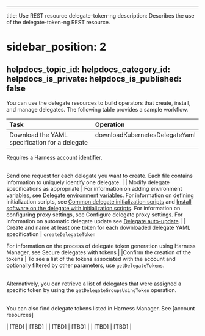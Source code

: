
---
title: Use REST resource delegate-token-ng
description: Describes the use of the delegate-token-ng REST resource.
# sidebar_position: 2
helpdocs_topic_id: 
helpdocs_category_id: 
helpdocs_is_private: 
helpdocs_is_published: false
---

You can use the delegate resources to build operators that create, install, and manage delegates. The following table provides a sample workflow.

| **Task** | **Operation** |
| :-- | :-- |
| Download the YAML specification for a delegate | downloadKubernetesDelegateYaml <br /><br />

Requires a Harness account identifier.<br /><br />

Send one request for each delegate you want to create. Each file contains information to uniquely identify one delegate. 
|
| Modify delegate specifications as appropriate | For information on adding environment variables, see [Delegate environment variables](/docs/platform/2_Delegates/delegate-reference/delegate-environment-variables.md). 
For information on defining initialization scripts, see [Common delegate initialization scripts](/docs/platform/2_Delegates/delegate-reference/common-delegate-profile-scripts.md) and [Install software on the delegate with initialization scripts](/docs/platform/2_Delegates/configure-delegates/run-scripts-on-delegates.md).
For information on configuring proxy settings, see Configure delegate proxy settings.
For information on automatic delegate update see [Delegate auto-update](/docs/platform/2_Delegates/configure-delegates/delegate-auto-update.md).|
| Create and name at least one token for each downloaded delegate YAML specification | `createDelegateToken`

For information on the process of delegate token generation using Harness Manager, see Secure delegates with tokens |
|Confirm the creation of the tokens | To see a list of the tokens associated with the account and optionally filtered by other parameters, use `getDelegateTokens`. <br /><br />

Alternatively, you can retrieve a list of delegates that were assigned a specific token by using the `getDelegateGroupsUsingToken` operation. <br /><br />

You can also find delegate tokens listed in Harness Manager. See [account resources]

| [TBD] | [TBD] |
| [TBD] | [TBD] |
| [TBD] | [TBD] |